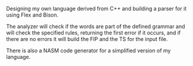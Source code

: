 Designing my own language derived from C++ and building a parser for it using Flex and Bison.

The analyzer will check if the words are part of the defined grammar and will check the specified rules, returning the first error if it occurs, and if there are no errors it will build the FIP and the TS for the input file.

There is also a NASM code generator for a simplified version of my language.
